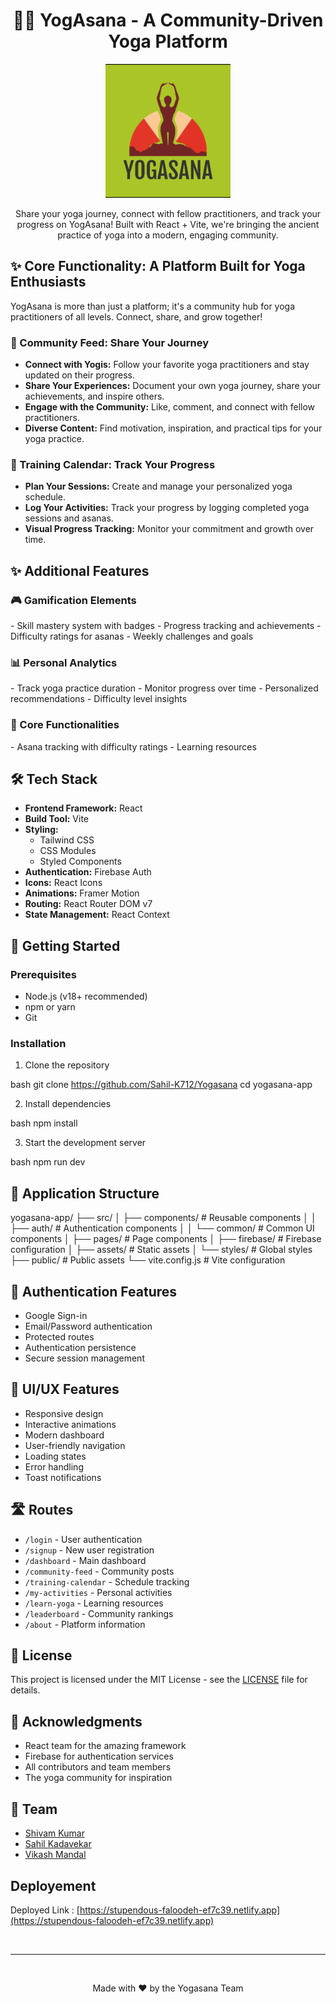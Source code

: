 
<h1 align="center">🧘‍♀ YogAsana - A Community-Driven Yoga Platform</h1>

<p align="center">
  <img src="https://raw.githubusercontent.com/Sahil-K712/Yogasana/main/yogasana-app/public/yogaimage.jpg" alt="Yogasana" width="200"/>
</p>

<p align="center">
  Share your yoga journey, connect with fellow practitioners, and track your progress on YogAsana! Built with React + Vite, we're bringing the ancient practice of yoga into a modern, engaging community.
</p>

<h2>✨ Core Functionality: A Platform Built for Yoga Enthusiasts</h2>

YogAsana is more than just a platform; it's a community hub for yoga practitioners of all levels. Connect, share, and grow together!

<h3>👥 Community Feed: Share Your Journey</h3>

*   **Connect with Yogis:** Follow your favorite yoga practitioners and stay updated on their progress.
*   **Share Your Experiences:** Document your own yoga journey, share your achievements, and inspire others.
*   **Engage with the Community:** Like, comment, and connect with fellow practitioners.
*   **Diverse Content:** Find motivation, inspiration, and practical tips for your yoga practice.

<h3>📅 Training Calendar: Track Your Progress</h3>

*   **Plan Your Sessions:** Create and manage your personalized yoga schedule.
*   **Log Your Activities:** Track your progress by logging completed yoga sessions and asanas.
*   **Visual Progress Tracking:** Monitor your commitment and growth over time.

<h2>✨ Additional Features</h2>

<h3>🎮 Gamification Elements</h3>
- Skill mastery system with badges
- Progress tracking and achievements
- Difficulty ratings for asanas
- Weekly challenges and goals

<h3>📊 Personal Analytics</h3>
- Track yoga practice duration
- Monitor progress over time
- Personalized recommendations
- Difficulty level insights

<h3>🎯 Core Functionalities</h3>
- Asana tracking with difficulty ratings
- Learning resources

<h2>🛠 Tech Stack</h2>

- **Frontend Framework:** React
- **Build Tool:** Vite
- **Styling:**
  - Tailwind CSS
  - CSS Modules
  - Styled Components
- **Authentication:** Firebase Auth
- **Icons:** React Icons
- **Animations:** Framer Motion
- **Routing:** React Router DOM v7
- **State Management:** React Context

<h2>🚀 Getting Started</h2>

### Prerequisites

*   Node.js (v18+ recommended)
*   npm or yarn
*   Git

### Installation

1.  Clone the repository

bash
git clone https://github.com/Sahil-K712/Yogasana
cd yogasana-app


2.  Install dependencies

bash
npm install


3.  Start the development server

bash
npm run dev


## 📱 Application Structure


yogasana-app/
├── src/
│   ├── components/         # Reusable components
│   │   ├── auth/          # Authentication components
│   │   └── common/        # Common UI components
│   ├── pages/             # Page components
│   ├── firebase/          # Firebase configuration
│   ├── assets/            # Static assets
│   └── styles/            # Global styles
├── public/                # Public assets
└── vite.config.js        # Vite configuration


## 🔐 Authentication Features

*   Google Sign-in
*   Email/Password authentication
*   Protected routes
*   Authentication persistence
*   Secure session management

## 🎨 UI/UX Features

*   Responsive design
*   Interactive animations
*   Modern dashboard
*   User-friendly navigation
*   Loading states
*   Error handling
*   Toast notifications

## 🛣 Routes

*   `/login` - User authentication
*   `/signup` - New user registration
*   `/dashboard` - Main dashboard
*   `/community-feed` - Community posts
*   `/training-calendar` - Schedule tracking
*   `/my-activities` - Personal activities
*   `/learn-yoga` - Learning resources
*   `/leaderboard` - Community rankings
*   `/about` - Platform information

## 📜 License

This project is licensed under the MIT License - see the [LICENSE](LICENSE) file for details.

## 🙏 Acknowledgments

*   React team for the amazing framework
*   Firebase for authentication services
*   All contributors and team members
*   The yoga community for inspiration

## 👥 Team

*   [Shivam Kumar](https://github.com/Shivam-Kumar9)
*   [Sahil Kadavekar](https://github.com/Sahil-K712)
*   [Vikash Mandal](https://github.com/vikash-mandal747)

## Deployement

Deployed Link : [https://stupendous-faloodeh-ef7c39.netlify.app](https://stupendous-faloodeh-ef7c39.netlify.app)

<br>

---

<br>

<p align="center">Made with ❤ by the Yogasana Team</p>


